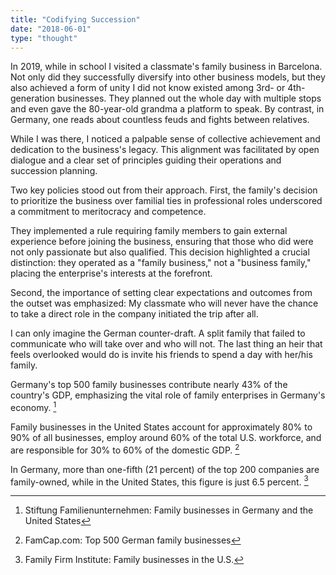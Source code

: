 ```yaml
---
title: "Codifying Succession"
date: "2018-06-01"
type: "thought"
---
```


In 2019, while in school I visited a classmate's family business in Barcelona. Not only did they successfully diversify into other business models, but they also achieved a form of unity I did not know existed among 3rd- or 4th-generation businesses. They planned out the whole day with multiple stops and even gave the 80-year-old grandma a platform to speak. By contrast, in Germany, one reads about countless feuds and fights between relatives.

While I was there, I noticed a palpable sense of collective achievement and dedication to the business's legacy. This alignment was facilitated by open dialogue and a clear set of principles guiding their operations and succession planning.

Two key policies stood out from their approach. First, the family's decision to prioritize the business over familial ties in professional roles underscored a commitment to meritocracy and competence.

They implemented a rule requiring family members to gain external experience before joining the business, ensuring that those who did were not only passionate but also qualified. This decision highlighted a crucial distinction: they operated as a "family business," not a "business family," placing the enterprise's interests at the forefront.

Second, the importance of setting clear expectations and outcomes from the outset was emphasized: My classmate who will never have the chance to take a direct role in the company initiated the trip after all.

I can only imagine the German counter-draft. A split family that failed to communicate who will take over and who will not. The last thing an heir that feels overlooked would do is invite his friends to spend a day with her/his family.

Germany's top 500 family businesses contribute nearly 43% of the country's GDP, emphasizing the vital role of family enterprises in Germany's economy​​. [^1]

Family businesses in the United States account for approximately 80% to 90% of all businesses, employ around 60% of the total U.S. workforce, and are responsible for 30% to 60% of the domestic GDP​​. [^2]

In Germany, more than one-fifth (21 percent) of the top 200 companies are family-owned, while in the United States, this figure is just 6.5 percent​​. [^3]

[^1]: Stiftung Familienunternehmen: Family businesses in Germany and the United States
[^2]: FamCap.com: Top 500 German family businesses
[^3]: Family Firm Institute: Family businesses in the U.S. 